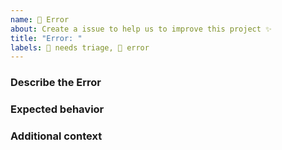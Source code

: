 ```yaml
---
name: 🐛 Error
about: Create a issue to help us to improve this project ✨
title: "Error: "
labels: 👀 needs triage, 🐛 error
---
```


### Describe the Error

<!-- A clear and concise description of what the bug is. -->

### Expected behavior

<!-- A clear and concise description of what you expected to happen. -->

### Additional context

<!-- Add any other context about the problem or helpful links here. -->

